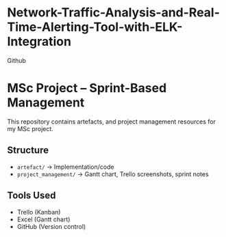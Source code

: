 # Network-Traffic-Analysis-and-Real-Time-Alerting-Tool-with-ELK-Integration
Github
# MSc Project – Sprint-Based Management

This repository contains artefacts, and project management resources 
for my MSc project.  

## Structure
- `artefact/` → Implementation/code
- `project_management/` → Gantt chart, Trello screenshots, sprint notes

## Tools Used
- Trello (Kanban)
- Excel (Gantt chart)
- GitHub (Version control)
